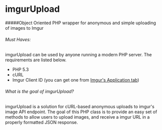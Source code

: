 imgurUpload
===========

#####Object Oriented PHP wrapper for anonymous and simple uploading of images to Imgur

###### Must Haves: 

imgurUpload can be used by anyone running a modern PHP server. The requirements are listed below. 
* PHP 5.3
* cURL
* Imgur Client ID (you can get one from [Imgur's Application tab](http://imgur.com/account/settings/apps))

###### What is the goal of imgurUpload?
imgurUpload is a solution for cURL-based anonymous uploads to imgur's image API 
endpoint. The goal of this PHP class is to provide an easy set of methods to 
allow users to upload images, and receive a imgur URL in a properly formatted JSON response. 



